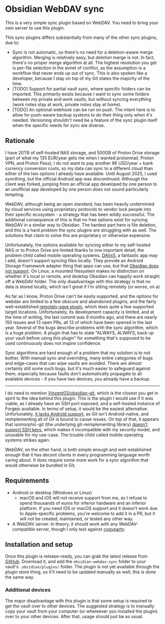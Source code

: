 # Obsidian WebDAV sync

This is a very simple sync plugin based on WebDAV. You need to bring your own server to use this plugin.

This sync plugins differs substantially from many of the other sync plugins, due to:

* Sync is not automatic, so there's no need for a deletion-aware merge algorithm. Merging is relatively easy, but _deletion_ merge is not. In fact, there's no proper merge algorithm at all. The highest resolution you get is per-file selection in the evnet of conflict, as the assumption is a workflow that never ends up out of sync. This is also spoken like a developer, because I stay on top of my Git states the majority of the time.
* [TODO] Support for partial vault sync, where specific folders can be imported. This primarily exists because I want to sync some folders between my private and work vaults, but without syncing everything (work notes stay at work, private notes stay at home).
* [TODO] An optional webhook can be run on push. The intent here is to allow for push-aware backup systems to do their thing only when it's needed. Versioning shouldn't need be a feature of the sync plugin itself when the specific needs for sync are diverse.

## Rationale

I have 20TB of self-hosted NAS storage, and 500GB of Proton Drive storage (part of what my 135 EUR/year gets me when I wanted protonmail, Proton VPN, and Proton Pass); I do not want to pay another 96 USD/year + bank currency conversion costs, so my data can sync to a different cloud than either of the two options I already have available. Until August 2025, I used syncthing, but the official Android app was discontinued. Although the client was forked, jumping from an official app developed by one person to an unofficial app developed by one person does not sound particularly tempting.

WebDAV, although being an open standard, has been heavily undermined by cloud services using proprietary protocols to vendor lock people into their specific ecosystem - a strategy that has been wildly successful. The additional consequence of this is that no free options exist for syncing WebDAV in a similar way to Obsidian. The hardest part here is file deletion, and this is a hard problem the sync plugins are struggling with as well. The solutions that claim to solve this are proprietary or otherwise expensive.

Unfortunately, the options available for syncing either to my self-hosted NAS or to Proton Drive are limited thanks to one important detail; the problem child called mobile operating systems. [DAVx5](https://www.davx5.com/), a fantastic app may I add, doesn't support syncing files locally. They provide an Android Storage Framework adapter thing that apps can use, but that [Obsidian does not support](https://forum.obsidian.md/t/android-support-the-storage-access-framework/23234). On Linux, a mounted filesystem makes no distinction on whether it's local or remote, and desktop Obsidian can happily work straight off a WebDAV folder. The only disadvantage with this strategy is that no data is stored locally, which isn't great if I'm sitting remotely (or worse, on a)

As far as I know, Proton Drive can't be easily supported, and the options for webdav are limited to a few obscure and abandoned plugins, and the fairly well-established [remotely-save plugin](https://github.com/remotely-save/remotely-save), which does quite a few supported target locations. Unfortunately, its development capacity is limited, and at the time of writing, the last commit was 9 months ago, and there are nearly 150 issues and 13 open PRs, all 13 of which have been opened in the last year. Several of the bugs describe problems with the sync algorithm, which is a huge problem. A plugin that has to state "ALWAYS, ALWAYS, back up your vault before using this plugin" for something that's supposed to be used continuously does not inspire confidence. 

Sync algorithms are hard enough of a problem that my solution is to not bother. With manual sync and overriding, many entire categories of bugs and edge-cases that can wipe vaults are avoided. There are almost certainly still some such bugs, but it's much easier to safeguard against them, especially because faults don't automatically propagate to all available devices - if you have two devices, you already have a backup.

---

I do need to mention [Vinzent03/obsidian-git](https://github.com/Vinzent03/obsidian-git), which is the closest you get in spirit to the idea behind this plugin. This is the plugin I would use if it was viable, as I already have an SSH port exposed, and a self-hosted instance of Forgejo available. In terms of setup, it would be the easiest alternative. Unfortunately, [it lacks Android support](https://github.com/Vinzent03/obsidian-git?tab=readme-ov-file#-mobile-support-%EF%B8%8F--experimental), as Git isn't Android-native, and reimplementing all of Git is bound to cause issues. On top of that, it appears that isomorphic-git (the underlying git-reimplementing library) [doesn't support SSH keys](https://github.com/isomorphic-git/isomorphic-git/issues/231#issuecomment-2699927384), which makes it incompatible with my security model, and unusable for my use-case. The trouble child called mobile operating systems strikes again.

WebDAV, on the other hand, is both simple enough and well-established enough that it has decent clients in every programming language worth caring about. It does require some more work for a sync algorithm that would otherwise be bundled in Git, 

## Requirements

* Android or desktop (Windows or Linux)
    * macOS and iOS will not receive support from me, as I refuse to spend thousands of euros for inferior hardware and an inferior platform. If you need iOS or macOS support and it doesn't work due to Apple-specific problems, you're welcome to add it in a PR, but it will not be created, maintained, or tested any other way.
* A WebDAV server. In theory, it should work with any WebDAV-compatible server, though I only test against [copyparty](https://github.com/9001/copyparty).

## Installation and setup

Once this plugin is release-ready, you can grab the latest release from [GitHub](https://github.com/LunarWatcher/obsidian-webdav-sync/releases). Download it, and add the `obsidian-webdav-sync` folder to your vault's `.obsidian/plugins/` folder. The plugin is not yet available through the plugin store thing, so it'll need to be updated manually as well; this is done the same way.

### Additional devices

The major disadvantage with this plugin is that some setup is required to get the vault over to other devices. The suggested strategy is to manually copy your vault from your computer (or whereever you installed the plugin) over to your other devices. After that, usage should just be as usual.
